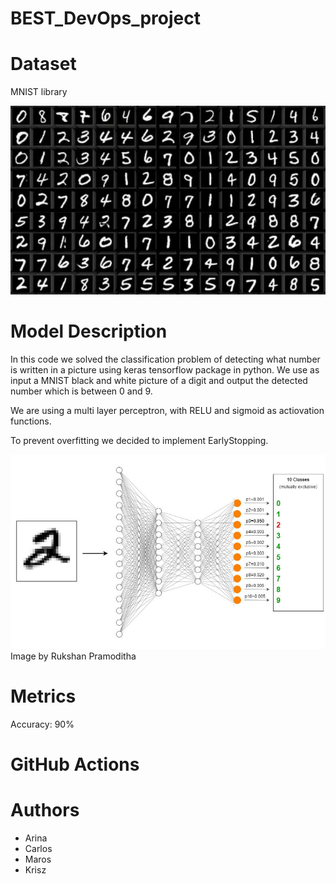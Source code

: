 # BEST_DevOps_project

# Dataset
MNIST library

![MNIST dataset of written digits](MNIST.png)

# Model Description
In this code we solved the classification problem of detecting what number is written in a picture using keras tensorflow package in python. We use as input a MNIST black and white picture of a digit and output the detected number which is between 0 and 9.

We are using a multi layer perceptron, with RELU and sigmoid as actiovation functions.

To prevent overfitting we decided to implement EarlyStopping.

![Multi-layer perceptron for MNIST classification problem](model.png)
Image by Rukshan Pramoditha

# Metrics
Accuracy: 90%

# GitHub Actions

# Authors
- Arina
- Carlos
- Maros
- Krisz

